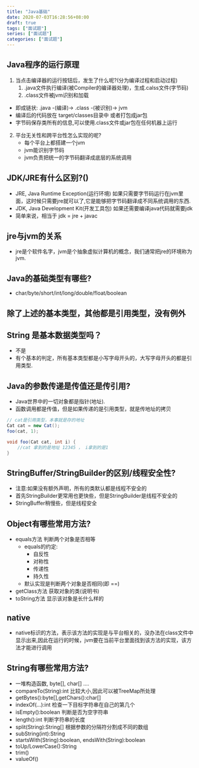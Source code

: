 ```yaml
---
title: "Java基础"
date: 2020-07-03T16:28:56+08:00
draft: true
tags: ["面试题"]
series: ["面试题"]
categories: ["面试题"]
---
```


## Java程序的运行原理
1. 当点击编译器的运行按钮后，发生了什么呢?(分为编译过程和启动过程)
     1. .java文件执行编译(被Compiler的编译器处理)，生成.calss文件(字节码)
     2.  .class文件被jvm识别和加载
+ 即成链状: .java -(编译)-> .class -(被识别)-> jvm
+ 编译后的代码放在 target/classes目录中 或者打包成jar包
+ 字节码保存类所有的信息,可以使用.class文件或jar包在任何机器上运行

2. 平台无关性和跨平台性怎么实现的呢?
   + 每个平台上都搭建一个jvm
   + jvm能识别字节码
   + jvm负责把统一的字节码翻译成底层的系统调用

## JDK/JRE有什么区别?()
+ JRE, Java Runtime Exception(运行环境) 如果只需要字节码运行在jvm里面，这时候只需要jre就可以了,它是能够把字节码翻译成不同系统调用的东西.
+ JDK, Java Development Kit(开发工具包) 如果还需要编译java代码就需要jdk
+  简单来说，相当于 jdk = jre + javac 

## jre与jvm的关系
+ jre是个软件名字，jvm是个抽象虚拟计算机的概念，我们通常把jre的环境称为jvm.

## Java的基础类型有哪些?
+ char/byte/short/int/long/double/float/boolean

## 除了上述的基本类型，其他都是引用类型，没有例外

## String 是基本数据类型吗？
+ 不是
+ 有个基本的判定，所有基本类型都是小写字母开头的，大写字母开头的都是引用类型.

## Java的参数传递是传值还是传引用?
  + Java世界中的一切对象都是指针(地址).
  + 函数调用都是传值，但是如果传递的是引用类型，就是传地址的拷贝
```java
// cat是引用类型，本事就是存的地址 
Cat cat = new Cat();
foo(cat, 1);

void foo(Cat cat, int i) {
    //cat 拿到的是地址 12345 ， i拿到的是1
}
```

## StringBuffer/StringBuilder的区别/线程安全性?
+ 注意:如果没有额外声明，所有的类默认都是线程不安全的
+ 首先StringBuilder更常用也更快些，但是StringBuilder是线程不安全的
+ StringBuffer稍慢些，但是线程安全

## Object有哪些常用方法?
+ equals方法 判断两个对象是否相等
  + equals的约定:  
    + 自反性
    + 对称性
    + 传递性
    + 持久性
  + 默认实现是判断两个对象是否相同(即 ==)
+ getClass方法 获取对象的类(说明书)
+ toString方法 显示该对象是长什么样的

## native
+ native标识的方法，表示该方法的实现是与平台相关的，没办法在class文件中显示出来,因此在运行的时候，jvm要在当前平台里面找到该方法的实现，该方法才能进行调用

## String有哪些常用方法?
+ 一堆构造函数, byte[], char[] ....
+ compareTo(String):int 比较大小,因此可以被TreeMap所处理
+ getBytes():byte[],getChars():char[]
+ indexOf(...):int  检查一下目标字符串在自己的第几个
+ isEmpty():boolean 判断是否为空字符串
+ length():int 判断字符串的长度
+ split(String):String[] 根据参数的分隔符分割成不同的数组
+ subString(int):String 
+ startsWith(String):boolean, endsWith(String):boolean
+ toUp/LowerCase():String
+ trim()
+ valueOf()
